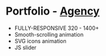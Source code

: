 # Portfolio - [Agency](https://git-edo.github.io/Portfolio-Agency/)

- FULLY-RESPONSIVE 320 - 1400+
- Smooth-scrolling animation
- SVG icons animation
- JS slider
